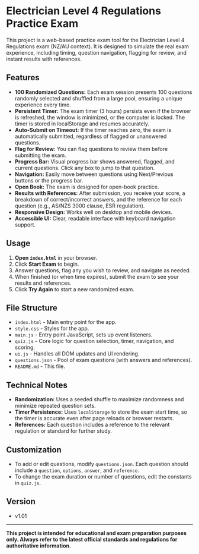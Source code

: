 # Electrician Level 4 Regulations Practice Exam

This project is a web-based practice exam tool for the Electrician Level 4 Regulations exam (NZ/AU context). It is designed to simulate the real exam experience, including timing, question navigation, flagging for review, and instant results with references.

## Features

- **100 Randomized Questions:** Each exam session presents 100 questions randomly selected and shuffled from a large pool, ensuring a unique experience every time.
- **Persistent Timer:** The exam timer (3 hours) persists even if the browser is refreshed, the window is minimized, or the computer is locked. The timer is stored in localStorage and resumes accurately.
- **Auto-Submit on Timeout:** If the timer reaches zero, the exam is automatically submitted, regardless of flagged or unanswered questions.
- **Flag for Review:** You can flag questions to review them before submitting the exam.
- **Progress Bar:** Visual progress bar shows answered, flagged, and current questions. Click any box to jump to that question.
- **Navigation:** Easily move between questions using Next/Previous buttons or the progress bar.
- **Open Book:** The exam is designed for open-book practice.
- **Results with References:** After submission, you receive your score, a breakdown of correct/incorrect answers, and the reference for each question (e.g., AS/NZS 3000 clause, ESR regulation).
- **Responsive Design:** Works well on desktop and mobile devices.
- **Accessible UI:** Clear, readable interface with keyboard navigation support.

## Usage

1. **Open `index.html`** in your browser.
2. Click **Start Exam** to begin.
3. Answer questions, flag any you wish to review, and navigate as needed.
4. When finished (or when time expires), submit the exam to see your results and references.
5. Click **Try Again** to start a new randomized exam.

## File Structure

- `index.html` - Main entry point for the app.
- `style.css` - Styles for the app.
- `main.js` - Entry point JavaScript, sets up event listeners.
- `quiz.js` - Core logic for question selection, timer, navigation, and scoring.
- `ui.js` - Handles all DOM updates and UI rendering.
- `questions.json` - Pool of exam questions (with answers and references).
- `README.md` - This file.

## Technical Notes

- **Randomization:** Uses a seeded shuffle to maximize randomness and minimize repeated question sets.
- **Timer Persistence:** Uses `localStorage` to store the exam start time, so the timer is accurate even after page reloads or browser restarts.
- **References:** Each question includes a reference to the relevant regulation or standard for further study.

## Customization

- To add or edit questions, modify `questions.json`. Each question should include a `question`, `options`, `answer`, and `reference`.
- To change the exam duration or number of questions, edit the constants in `quiz.js`.

## Version

- v1.01

---

**This project is intended for educational and exam preparation purposes only. Always refer to the latest official standards and regulations for authoritative information.**
